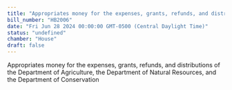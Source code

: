 ```yaml
---
title: "Appropriates money for the expenses, grants, refunds, and distributions of the Department of Agriculture, the Department of Natural Resources, and the Department of Conservation"
bill_number: "HB2006"
date: "Fri Jun 28 2024 00:00:00 GMT-0500 (Central Daylight Time)"
status: "undefined"
chamber: "House"
draft: false
---
```

Appropriates money for the expenses, grants, refunds, and distributions of the Department of Agriculture, the Department of Natural Resources, and the Department of Conservation

